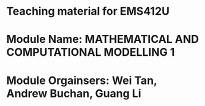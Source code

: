 # Teaching material for EMS412U
# Module Name: MATHEMATICAL AND COMPUTATIONAL MODELLING 1
# Module Orgainsers: Wei Tan, Andrew Buchan, Guang Li

